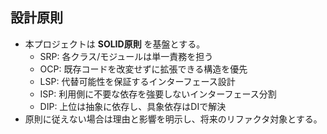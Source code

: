 ## 設計原則
- 本プロジェクトは **SOLID原則** を基盤とする。
  - SRP: 各クラス/モジュールは単一責務を担う
  - OCP: 既存コードを改変せずに拡張できる構造を優先
  - LSP: 代替可能性を保証するインターフェース設計
  - ISP: 利用側に不要な依存を強要しないインターフェース分割
  - DIP: 上位は抽象に依存し、具象依存はDIで解決
- 原則に従えない場合は理由と影響を明示し、将来のリファクタ対象とする。
